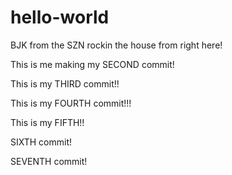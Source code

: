 # hello-world

BJK from the SZN rockin the house from right here!

This is me making my SECOND commit!

This is my THIRD commit!!

This is my FOURTH commit!!!

This is my FIFTH!!

SIXTH commit!

SEVENTH commit!
